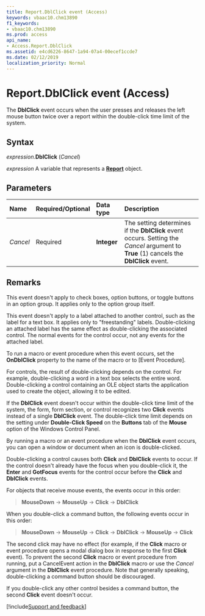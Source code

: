 ```yaml
---
title: Report.DblClick event (Access)
keywords: vbaac10.chm13890
f1_keywords:
- vbaac10.chm13890
ms.prod: access
api_name:
- Access.Report.DblClick
ms.assetid: e4cd6226-8647-1a94-07a4-00ecef1ccde7
ms.date: 02/12/2019
localization_priority: Normal
---
```



# Report.DblClick event (Access)

The **DblClick** event occurs when the user presses and releases the left mouse button twice over a report within the double-click time limit of the system.


## Syntax

_expression_.**DblClick** (_Cancel_)

_expression_ A variable that represents a **[Report](Access.Report.md)** object.


## Parameters

|Name|Required/Optional|Data type|Description|
|:-----|:-----|:-----|:-----|
| _Cancel_|Required|**Integer**|The setting determines if the **DblClick** event occurs. Setting the _Cancel_ argument to **True** (1) cancels the **DblClick** event.|

## Remarks

This event doesn't apply to check boxes, option buttons, or toggle buttons in an option group. It applies only to the option group itself.
    
This event doesn't apply to a label attached to another control, such as the label for a text box. It applies only to "freestanding" labels. Double-clicking an attached label has the same effect as double-clicking the associated control. The normal events for the control occur, not any events for the attached label.
    
To run a macro or event procedure when this event occurs, set the **OnDblClick** property to the name of the macro or to [Event Procedure].

For controls, the result of double-clicking depends on the control. For example, double-clicking a word in a text box selects the entire word. Double-clicking a control containing an OLE object starts the application used to create the object, allowing it to be edited.

If the **DblClick** event doesn't occur within the double-click time limit of the system, the form, form section, or control recognizes two **Click** events instead of a single **DblClick** event. The double-click time limit depends on the setting under **Double-Click Speed** on the **Buttons** tab of the **Mouse** option of the Windows Control Panel.

By running a macro or an event procedure when the **DblClick** event occurs, you can open a window or document when an icon is double-clicked.

Double-clicking a control causes both **Click** and **DblClick** events to occur. If the control doesn't already have the focus when you double-click it, the **Enter** and **GotFocus** events for the control occur before the **Click** and **DblClick** events.

For objects that receive mouse events, the events occur in this order:

> **MouseDown** → **MouseUp** → **Click** → **DblClick**

When you double-click a command button, the following events occur in this order:

> **MouseDown** → **MouseUp** → **Click** → **DblClick** → **MouseUp** → **Click**

The second click may have no effect (for example, if the **Click** macro or event procedure opens a modal dialog box in response to the first **Click** event). To prevent the second **Click** macro or event procedure from running, put a CancelEvent action in the **DblClick** macro or use the _Cancel_ argument in the **DblClick** event procedure. Note that  generally speaking, double-clicking a command button should be discouraged.

If you double-click any other control besides a command button, the second **Click** event doesn't occur.



[!include[Support and feedback](~/includes/feedback-boilerplate.md)]